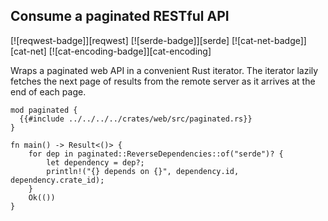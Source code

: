 ## Consume a paginated RESTful API

[![reqwest-badge]][reqwest] [![serde-badge]][serde] [![cat-net-badge]][cat-net] [![cat-encoding-badge]][cat-encoding]

Wraps a paginated web API in a convenient Rust iterator. The iterator lazily
fetches the next page of results from the remote server as it arrives at the end of each page.

```rust,edition2024,no_run
mod paginated {
  {{#include ../../../../crates/web/src/paginated.rs}}
}

fn main() -> Result<()> {
    for dep in paginated::ReverseDependencies::of("serde")? {
        let dependency = dep?;
        println!("{} depends on {}", dependency.id, dependency.crate_id);
    }
    Ok(())
}
```
